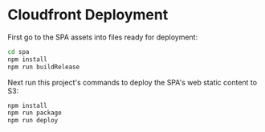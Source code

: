 # Cloudfront Deployment

First go to the SPA assets into files ready for deployment:

```bash
cd spa
npm install
npm run buildRelease
```

Next run this project's commands to deploy the SPA's web static content to S3:

```bash
npm install
npm run package
npm run deploy
```
